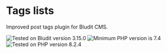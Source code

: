# Tags lists

Improved post tags plugin for Bludit CMS.

![Tested on Bludit version 3.15.0](https://img.shields.io/badge/Bludit-3.15.0-e6522c.svg?style=flat-square "Tested on Bludit version 3.15.0")
![Minimum PHP version is 7.4](https://img.shields.io/badge/PHP_Min-7.4-8892bf.svg?style=flat-square "Minimum PHP version is 7.4")
![Tested on PHP version 8.2.4](https://img.shields.io/badge/PHP_Test-8.2.4-8892bf.svg?style=flat-square "Tested on PHP version 8.2.4")
